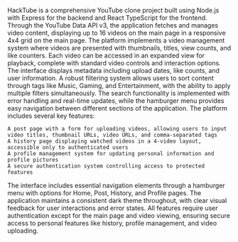 HackTube is a comprehensive YouTube clone project built using Node.js with Express for the backend and React TypeScript for the frontend. Through the YouTube Data API v3, the application fetches and manages video content, displaying up to 16 videos on the main page in a responsive 4x4 grid on the main page. The platform implements a video management system where videos are presented with thumbnails, titles, view counts, and like counters. Each video can be accessed in an expanded view for playback, complete with standard video controls and interaction options. The interface displays metadata including upload dates, like counts, and user information. A robust filtering system allows users to sort content through tags like Music, Gaming, and Entertainment, with the ability to apply multiple filters simultaneously. The search functionality is implemented with error handling and real-time updates, while the hamburger menu provides easy navigation between different sections of the application. The platform includes several key features:

    A post page with a form for uploading videos, allowing users to input video titles, thumbnail URLs, video URLs, and comma-separated tags
    A history page displaying watched videos in a 4-video layout, accessible only to authenticated users
    A profile management system for updating personal information and profile pictures
    A secure authentication system controlling access to protected features

The interface includes essential navigation elements through a hamburger menu with options for Home, Post, History, and Profile pages. The application maintains a consistent dark theme throughout, with clear visual feedback for user interactions and error states. All features require user authentication except for the main page and video viewing, ensuring secure access to personal features like history, profile management, and video uploading.
